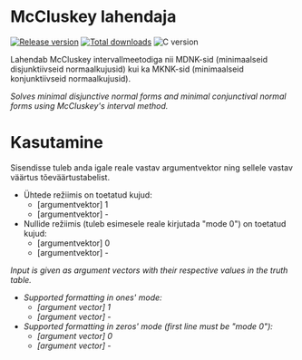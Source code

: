 # McCluskey lahendaja

[![Release version](https://img.shields.io/github/v/release/makuke1234/McCluskey?display_name=release&include_prereleases)](https://github.com/makuke1234/McCluskey/releases/latest)
[![Total downloads](https://img.shields.io/github/downloads/makuke1234/McCluskey/total)](https://github.com/makuke1234/McCluskey/releases)
![C version](https://img.shields.io/badge/version-C2x-blue.svg)

Lahendab McCluskey intervallmeetodiga nii MDNK-sid (minimaalseid disjunktiivseid
normaalkujusid) kui ka MKNK-sid (minimaalseid konjunktiivseid normaalkujusid).

*Solves minimal disjunctive normal forms and minimal conjunctival normal forms*
*using McCluskey's interval method.*


# Kasutamine

Sisendisse tuleb anda igale reale vastav argumentvektor ning sellele vastav väärtus
tõeväärtustabelist.
* Ühtede režiimis on toetatud kujud:
	* [argumentvektor] 1
	* [argumentvektor] -
* Nullide režiimis (tuleb esimesele reale kirjutada "mode 0") on toetatud kujud:
	* [argumentvektor] 0
	* [argumentvektor] -

*Input is given as argument vectors with their respective values in the truth table.*
* *Supported formatting in ones' mode:*
	* *[argument vector] 1*
	* *[argument vector] -*
* *Supported formatting in zeros' mode (first line must be "mode 0"):*
	* *[argument vector] 0*
	* *[argument vector] -*
